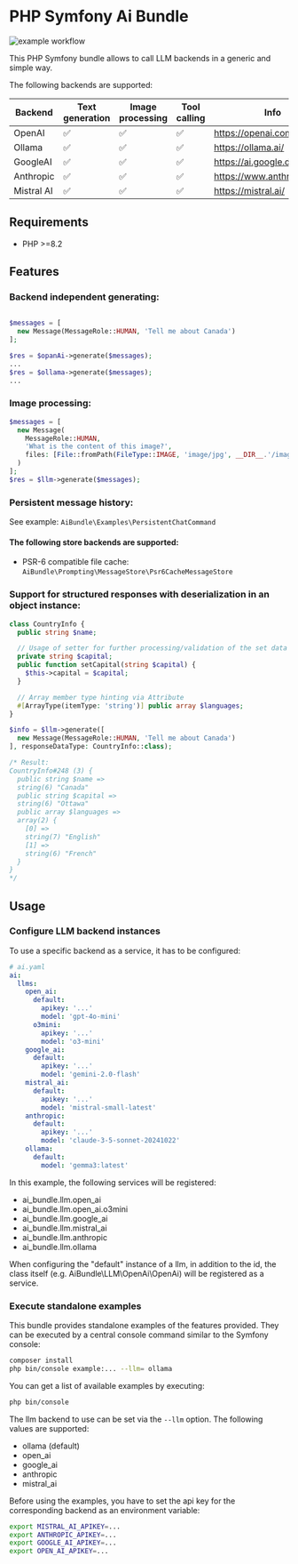 # PHP Symfony Ai Bundle

![example workflow](https://github.com/johannes85/AiBundle/actions/workflows/symfony-bundle.yml/badge.svg)

This PHP Symfony bundle allows to call LLM backends in a generic and simple way.

The following backends are supported:

| Backend    | Text generation | Image processing | Tool calling | Info                       
|------------|---|---|---|----------------------------|
| OpenAI     | ✅ | ✅ | ✅ | https://openai.com/        |
| Ollama     | ✅ | ✅ | ✅ | https://ollama.ai/         |
| GoogleAI   | ✅ | ✅ | ✅ | https://ai.google.dev      |
| Anthropic  | ✅ | ✅ | ✅ | https://www.anthropic.com/ |
| Mistral AI | ✅ | ✅ | ✅ | https://mistral.ai/        |

## Requirements
- PHP >=8.2

## Features

### Backend independent generating:
```php

$messages = [
  new Message(MessageRole::HUMAN, 'Tell me about Canada')
];

$res = $opanAi->generate($messages);
...
$res = $ollama->generate($messages);
...
```

### Image processing:
```php
$messages = [
  new Message(
    MessageRole::HUMAN,
    'What is the content of this image?',
    files: [File::fromPath(FileType::IMAGE, 'image/jpg', __DIR__.'/image.jpg')]
  )
];
$res = $llm->generate($messages);
```

### Persistent message history:
See example: ```AiBundle\Examples\PersistentChatCommand```

#### The following store backends are supported:
- PSR-6 compatible file cache: ```AiBundle\Prompting\MessageStore\Psr6CacheMessageStore```

### Support for structured responses with deserialization in an object instance:
```php
class CountryInfo {
  public string $name;

  // Usage of setter for further processing/validation of the set data
  private string $capital;
  public function setCapital(string $capital) {
    $this->capital = $capital;
  }

  // Array member type hinting via Attribute
  #[ArrayType(itemType: 'string')] public array $languages; 
}

$info = $llm->generate([
  new Message(MessageRole::HUMAN, 'Tell me about Canada')
], responseDataType: CountryInfo::class);

/* Result:
CountryInfo#248 (3) {
  public string $name =>
  string(6) "Canada"
  public string $capital =>
  string(6) "Ottawa"
  public array $languages =>
  array(2) {
    [0] =>
    string(7) "English"
    [1] =>
    string(6) "French"
  }
}
*/
```

## Usage

### Configure LLM backend instances
To use a specific backend as a service, it has to be configured:

```yaml
# ai.yaml
ai:
  llms:
    open_ai:
      default:
        apikey: '...'
        model: 'gpt-4o-mini'
      o3mini:
        apikey: '...'
        model: 'o3-mini'
    google_ai:
      default:
        apikey: '...'
        model: 'gemini-2.0-flash'
    mistral_ai:
      default:
        apikey: '...'
        model: 'mistral-small-latest'
    anthropic:
      default:
        apikey: '...'
        model: 'claude-3-5-sonnet-20241022'
    ollama:
      default:
        model: 'gemma3:latest'
```

In this example, the following services will be registered:
- ai_bundle.llm.open_ai
- ai_bundle.llm.open_ai.o3mini
- ai_bundle.llm.google_ai
- ai_bundle.llm.mistral_ai
- ai_bundle.llm.anthropic
- ai_bundle.llm.ollama

When configuring the "default" instance of a llm, in addition to the id, the class itself (e.g. AiBundle\LLM\OpenAi\OpenAi) will be registered as a service.

### Execute standalone examples
This bundle provides standalone examples of the features provided.
They can be executed by a central console command similar to the Symfony console:

```bash
composer install
php bin/console example:... --llm= ollama
```

You can get a list of available examples by executing:
```bash
php bin/console
```

The llm backend to use can be set via the ```--llm``` option.
The following values are supported:
- ollama (default)
- open_ai
- google_ai
- anthropic
- mistral_ai

Before using the examples, you have to set the api key for the corresponding backend as an environment variable:
```bash
export MISTRAL_AI_APIKEY=...
export ANTHROPIC_APIKEY=...
export GOOGLE_AI_APIKEY=...
export OPEN_AI_APIKEY=...
```
